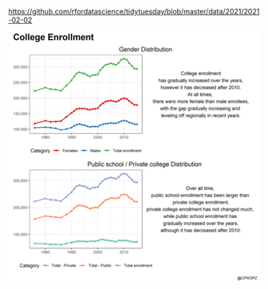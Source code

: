 https://github.com/rfordatascience/tidytuesday/blob/master/data/2021/2021-02-02

![](20210202-W06-HBCU_Enrollment.png)